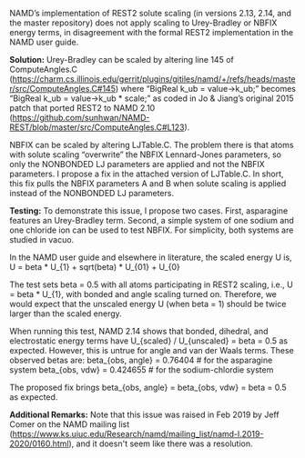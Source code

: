 
NAMD’s implementation of REST2 solute scaling (in versions 2.13, 2.14, and the
master repository) does not apply scaling to Urey-Bradley or NBFIX energy terms,
in disagreement with the formal REST2 implementation in the NAMD user guide.

**Solution:**
Urey-Bradley can be scaled by altering line 145 of ComputeAngles.C
(https://charm.cs.illinois.edu/gerrit/plugins/gitiles/namd/+/refs/heads/master/src/ComputeAngles.C#145)
where “BigReal k_ub = value->k_ub;” becomes “BigReal k_ub = value->k_ub *
scale;” as coded in Jo & Jiang’s original 2015 patch that ported REST2 to NAMD
2.10
(https://github.com/sunhwan/NAMD-REST/blob/master/src/ComputeAngles.C#L123).

NBFIX can be scaled by altering LJTable.C. The problem there is that atoms with
solute scaling “overwrite” the NBFIX Lennard-Jones parameters, so only the
NONBONDED LJ parameters are applied and not the NBFIX parameters. I propose a
fix in the attached version of LJTable.C. In short, this fix pulls the NBFIX
parameters A and B when solute scaling is applied instead of the NONBONDED LJ
parameters.

**Testing:**
To demonstrate this issue, I propose two cases. First, asparagine features an
Urey-Bradley term. Second, a simple system of one sodium and one chloride ion
can be used to test NBFIX. For simplicity, both systems are studied in vacuo.

In the NAMD user guide and elsewhere in literature, the scaled energy U is, U =
beta * U_{1} + sqrt(beta) * U_{01} + U_{0}

The test sets beta = 0.5 with all atoms participating in REST2 scaling, i.e., U
= beta * U_{1}, with bonded and angle scaling turned on. Therefore, we would
expect that the unscaled energy U (when beta = 1) should be twice larger than
the scaled energy.

When running this test, NAMD 2.14 shows that bonded, dihedral, and electrostatic
energy terms have U_{scaled} / U_{unscaled} = beta = 0.5 as expected. However,
this is untrue for angle and van der Waals terms. These observed betas are:
beta_{obs, angle} = 0.76404  # for the asparagine system 
beta_{obs, vdw} = 0.424655  # for the sodium-chlordie system

The proposed fix brings beta_{obs, angle} = beta_{obs, vdw} = beta = 0.5 as
expected.

**Additional Remarks:**
Note that this issue was raised in Feb 2019 by Jeff Comer on the NAMD mailing
list
(https://www.ks.uiuc.edu/Research/namd/mailing_list/namd-l.2019-2020/0160.html),
and it doesn't seem like there was a resolution.


